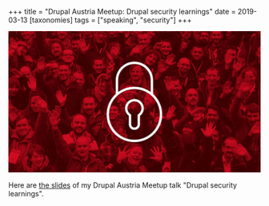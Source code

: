 +++
title = "Drupal Austria Meetup: Drupal security learnings"
date = 2019-03-13
[taxonomies]
tags = ["speaking", "security"]
+++

![Drupal Austria security meetup](meetup_security.jpeg)

Here are [the slides](/presentations/sec-learnings2019/index.html) of my Drupal Austria Meetup talk "Drupal security learnings".

<!-- more -->
